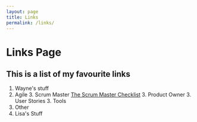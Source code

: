 ```yaml
---
layout: page
title: Links
permalink: /links/
---
```


Links Page
==========

This is a list of my favourite links
------------------------------------

1. Wayne's stuff
  2. Agile
    3. Scrum Master [The Scrum Master Checklist](http://scrummasterchecklist.org/)
    3. Product Owner
    3. User Stories
    3. Tools
  2. Other
1. Lisa's Stuff
